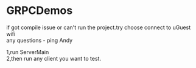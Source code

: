 # GRPCDemos

if got compile issue or can't run the project.try choose connect to uGuest wifi<br/>
any questions - ping Andy<br/>

1,run ServerMain <br/>
2,then run any client you want to test.<br/>
